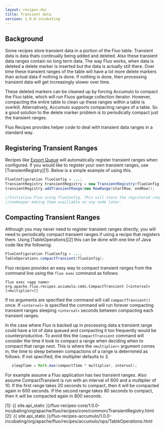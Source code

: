 ```yaml
---
layout: recipes-doc
title: Transient data
version: 1.0.0-incubating
---
```

## Background

Some recipes store transient data in a portion of the Fluo table.  Transient
data is data thats continually being added and deleted.  Also these transient
data ranges contain no long term data.  The way Fluo works, when data is
deleted a delete marker is inserted but the data is actually still there.  Over
time these transient ranges of the table will have a lot more delete markers
than actual data if nothing is done.  If nothing is done, then processing
transient data will get increasingly slower over time.

These deleted markers can be cleaned up by forcing Accumulo to compact the
Fluo table, which will run Fluos garbage collection iterator. However,
compacting the entire table to clean up these ranges within a table is
overkill. Alternatively,  Accumulo supports compacting ranges of a table.   So
a good solution to the delete marker problem is to periodically compact just
the transient ranges. 

Fluo Recipes provides helper code to deal with transient data ranges in a
standard way.

## Registering Transient Ranges

Recipes like [Export Queue](export-queue.md) will automatically register
transient ranges when configured.  If you would like to register your own
transient ranges, use [TransientRegistry][1].  Below is a simple example of
using this.

```java
FluoConfiguration fluoConfig = ...;
TransientRegistry transientRegistry = new TransientRegistry(fluoConfig.getAppConfiguration());
transientRegistry.addTransientRange(new RowRange(startRow, endRow));

//Initialize Fluo using fluoConfig. This will store the registered ranges in
//zookeeper making them availiable on any node later.
```

## Compacting Transient Ranges

Although you may never need to register transient ranges directly, you will
need to periodically compact transient ranges if using a recipe that registers
them.  Using [TableOperations][2] this can be done with one line of Java code
like the following.

```java
FluoConfiguration fluoConfig = ...;
TableOperations.compactTransient(fluoConfig);
```

Fluo recipes provides an easy way to compact transient ranges from the command line using the `fluo exec` command as follows:

```
fluo exec <app name> org.apache.fluo.recipes.accumulo.cmds.CompactTransient [<interval> [<multiplier>]]
```

If no arguments are specified the command will call `compactTransient()` once.
If `<interval>` is specified the command will run forever compacting transient
ranges sleeping `<interval>` seconds between compacting each transient ranges.

In the case where Fluo is backed up in processing data a transient range could
have a lot of data queued and compacting it too frequently would be
counterproductive.  To avoid this the `CompactTransient` command will consider
the time it took to compact a range when deciding when to compact that range
next.  This is where the `<multiplier>` argument comes in, the time to sleep
between compactions of a range is determined as follows.  If not specified, the
multiplier defaults to 3.

```java
   sleepTime = Math.max(compactTime * multiplier, interval);
```

For example assume a Fluo application has two transient ranges.  Also assume
CompactTransient is run with an interval of 600 and a multiplier of 10.  If the
first range takes 20 seconds to compact, then it will be compacted again in 600
seconds.  If the second range takes 80 seconds to compact, then it will be
compacted again in 800 seconds.

[1]: {{ site.api_static }}/fluo-recipes-core/1.0.0-incubating/org/apache/fluo/recipes/core/common/TransientRegistry.html
[2]: {{ site.api_static }}/fluo-recipes-accumulo/1.0.0-incubating/org/apache/fluo/recipes/accumulo/ops/TableOperations.html
